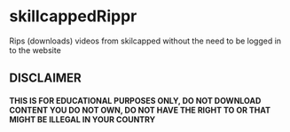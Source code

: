 # skillcappedRippr
Rips (downloads) videos from skilcapped without the need to be logged in to the website

## DISCLAIMER
#### THIS IS FOR EDUCATIONAL PURPOSES ONLY, DO NOT DOWNLOAD CONTENT YOU DO NOT OWN, DO NOT HAVE THE RIGHT TO OR THAT MIGHT BE ILLEGAL IN YOUR COUNTRY